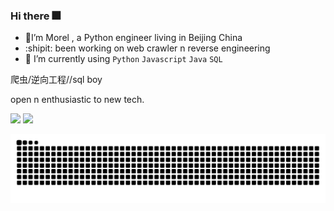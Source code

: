 ### Hi there :fireworks:
- :hamster:I’m Morel , a Python engineer living in Beijing China 
- :shipit: been working on web crawler n reverse engineering 
- :whale: I’m currently using `Python` `Javascript` `Java` `SQL` 

爬虫/逆向工程//sql boy

open n enthusiastic to new tech.

![](https://github-readme-stats-git-masterrstaa-rickstaa.vercel.app/api?username=Seriainme&show_icons=true&line_height=21&show_icons=true&theme=aura&hide_border=true)
![](https://github-readme-stats-git-masterrstaa-rickstaa.vercel.app/api/top-langs/?username=Seriainme&show_icons=true&layout=compact&theme=aura&hide_border=true&hide=html,css)

<p align="center">
  <img src="https://github.com/Seriainme/Seriainme/raw/output/github-contribution-grid-snake.svg" alt="snake">
</p>

